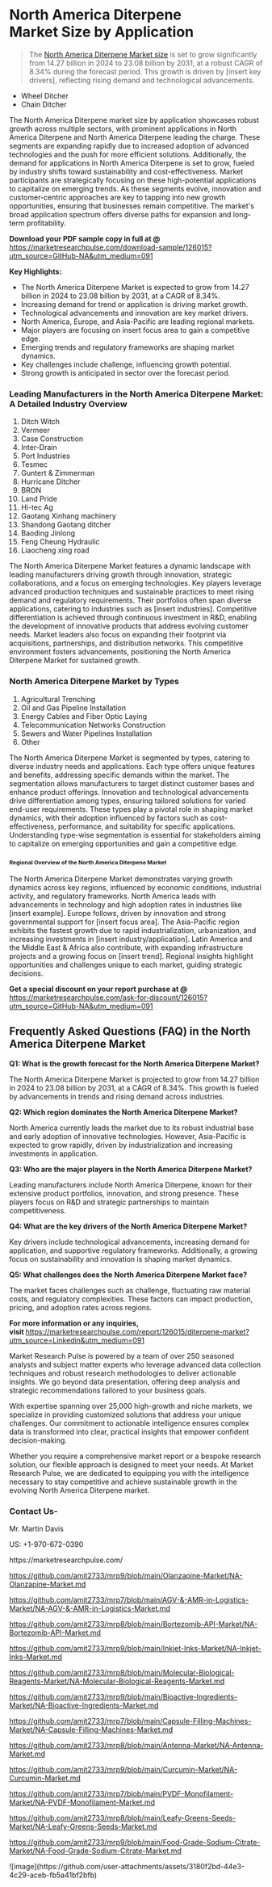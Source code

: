 <h1>North America Diterpene Market&nbsp;Size by Application</h1><blockquote><p>The <a href="https://marketresearchpulse.com/download-sample/126015?utm_source=GitHub-NA&amp;utm_medium=091">North America Diterpene Market size</a> is set to grow significantly from 14.27 billion in 2024 to 23.08 billion by 2031, at a robust CAGR of 8.34% during the forecast period. This growth is driven by [insert key drivers], reflecting rising demand and technological advancements.</p></blockquote><ul><li>Wheel Ditcher <li> Chain Ditcher</li></ul><p>The North America Diterpene market size by application showcases robust growth across multiple sectors, with prominent applications in North America Diterpene and North America Diterpene leading the charge. These segments are expanding rapidly due to increased adoption of advanced technologies and the push for more efficient solutions. Additionally, the demand for applications in North America Diterpene is set to grow, fueled by industry shifts toward sustainability and cost-effectiveness. Market participants are strategically focusing on these high-potential applications to capitalize on emerging trends. As these segments evolve, innovation and customer-centric approaches are key to tapping into new growth opportunities, ensuring that businesses remain competitive. The market's broad application spectrum offers diverse paths for expansion and long-term profitability.</p><p><strong>Download your PDF sample copy in full at @ </strong><a href="https://marketresearchpulse.com/download-sample/126015?utm_source=GitHub-NA&amp;utm_medium=091">https://marketresearchpulse.com/download-sample/126015?utm_source=GitHub-NA&amp;utm_medium=091</a></p><p><strong>Key Highlights: </strong></p><ul><li>The North America Diterpene Market is expected to grow from 14.27 billion in 2024 to 23.08 billion by 2031, at a CAGR of 8.34%.</li><li>Increasing demand for trend or application is driving market growth.</li><li>Technological advancements and innovation are key market drivers.</li><li>North America, Europe, and Asia-Pacific are leading regional markets.</li><li>Major players are focusing on insert focus area to gain a competitive edge.</li><li>Emerging trends and regulatory frameworks are shaping market dynamics.</li><li>Key challenges include challenge, influencing growth potential.</li><li>Strong growth is anticipated in sector over the forecast period.</li></ul><h3>Leading Manufacturers in the North America Diterpene Market: A Detailed Industry Overview</h3><ol><li>Ditch Witch</li><li>Vermeer</li><li>Case Construction</li><li>Inter-Drain</li><li>Port Industries</li><li>Tesmec</li><li>Guntert & Zimmerman</li><li>Hurricane Ditcher</li><li>BRON</li><li>Land Pride</li><li>Hi-tec Ag</li><li>Gaotang Xinhang machinery</li><li>Shandong Gaotang ditcher</li><li>Baoding Jinlong</li><li>Feng Cheung Hydraulic</li><li>Liaocheng xing road</li></ol><div class="flex max-w-full flex-col flex-grow"><div class="min-h-8 text-message flex w-full flex-col items-end gap-2 whitespace-normal break-words [.text-message+&amp;]:mt-5" dir="auto" data-message-author-role="assistant" data-message-id="fd8432e4-4910-450d-b182-61b7bfb0a01f" data-message-model-slug="gpt-4o"><div class="flex w-full flex-col gap-1 empty:hidden first:pt-[3px]"><div class="markdown prose w-full break-words dark:prose-invert light"><p>The North America Diterpene Market features a dynamic landscape with leading manufacturers driving growth through innovation, strategic collaborations, and a focus on emerging technologies. Key players leverage advanced production techniques and sustainable practices to meet rising demand and regulatory requirements. Their portfolios often span diverse applications, catering to industries such as [insert industries]. Competitive differentiation is achieved through continuous investment in R&amp;D, enabling the development of innovative products that address evolving customer needs. Market leaders also focus on expanding their footprint via acquisitions, partnerships, and distribution networks. This competitive environment fosters advancements, positioning the North America Diterpene Market for sustained growth.</p></div></div></div></div><h3>North America Diterpene Market by Types</h3><ol><li>Agricultural Trenching <li> Oil and Gas Pipeline Installation <li> Energy Cables and Fiber Optic Laying <li> Telecommunication Networks Construction <li> Sewers and Water Pipelines Installation <li> Other</li></ol><div class="flex max-w-full flex-col flex-grow"><div class="min-h-8 text-message flex w-full flex-col items-end gap-2 whitespace-normal break-words [.text-message+&amp;]:mt-5" dir="auto" data-message-author-role="assistant" data-message-id="084470be-0bb7-4664-bddf-5156b4f41249" data-message-model-slug="gpt-4o-mini"><div class="flex w-full flex-col gap-1 empty:hidden first:pt-[3px]"><div class="markdown prose w-full break-words dark:prose-invert light"><p>The North America Diterpene Market is segmented by types, catering to diverse industry needs and applications. Each type offers unique features and benefits, addressing specific demands within the market. The segmentation allows manufacturers to target distinct customer bases and enhance product offerings. Innovation and technological advancements drive differentiation among types, ensuring tailored solutions for varied end-user requirements. These types play a pivotal role in shaping market dynamics, with their adoption influenced by factors such as cost-effectiveness, performance, and suitability for specific applications. Understanding type-wise segmentation is essential for stakeholders aiming to capitalize on emerging opportunities and gain a competitive edge.</p></div></div></div></div><h3><span style="font-size: 11px;">Regional Overview of the North America Diterpene Market</span></h3><div class="flex max-w-full flex-col flex-grow"><div class="min-h-8 text-message flex w-full flex-col items-end gap-2 whitespace-normal break-words [.text-message+&amp;]:mt-5" dir="auto" data-message-author-role="assistant" data-message-id="e9038762-ce64-4e30-91c9-9bd413514231" data-message-model-slug="gpt-4o-mini"><div class="flex w-full flex-col gap-1 empty:hidden first:pt-[3px]"><div class="markdown prose w-full break-words dark:prose-invert light"><p>The North America Diterpene Market demonstrates varying growth dynamics across key regions, influenced by economic conditions, industrial activity, and regulatory frameworks. North America leads with advancements in technology and high adoption rates in industries like [insert example]. Europe follows, driven by innovation and strong governmental support for [insert focus area]. The Asia-Pacific region exhibits the fastest growth due to rapid industrialization, urbanization, and increasing investments in [insert industry/application]. Latin America and the Middle East &amp; Africa also contribute, with expanding infrastructure projects and a growing focus on [insert trend]. Regional insights highlight opportunities and challenges unique to each market, guiding strategic decisions.</p></div></div></div></div><p><strong>Get a special discount on your report purchase at @ </strong><a href="https://marketresearchpulse.com/ask-for-discount/126015?utm_source=GitHub-NA&amp;utm_medium=091">https://marketresearchpulse.com/ask-for-discount/126015?utm_source=GitHub-NA&amp;utm_medium=091</a></p><h2>Frequently Asked Questions (FAQ) in the North America Diterpene Market</h2><p><strong>Q1: What is the growth forecast for the North America Diterpene Market?</strong></p><p>The North America Diterpene Market is projected to grow from 14.27 billion in 2024 to 23.08 billion by 2031, at a CAGR of 8.34%. This growth is fueled by advancements in trends and rising demand across industries.</p><p><strong>Q2: Which region dominates the North America Diterpene Market?</strong></p><p>North America currently leads the market due to its robust industrial base and early adoption of innovative technologies. However, Asia-Pacific is expected to grow rapidly, driven by industrialization and increasing investments in application.</p><p><strong>Q3: Who are the major players in the North America Diterpene Market?</strong></p><p>Leading manufacturers include North America Diterpene, known for their extensive product portfolios, innovation, and strong presence. These players focus on R&amp;D and strategic partnerships to maintain competitiveness.</p><p><strong>Q4: What are the key drivers of the North America Diterpene Market?</strong></p><p>Key drivers include technological advancements, increasing demand for application, and supportive regulatory frameworks. Additionally, a growing focus on sustainability and innovation is shaping market dynamics.</p><p><strong>Q5: What challenges does the North America Diterpene Market face?</strong></p><p>The market faces challenges such as challenge, fluctuating raw material costs, and regulatory complexities. These factors can impact production, pricing, and adoption rates across regions.</p><p><strong>For more information or any inquiries, visit&nbsp;</strong><a href="https://marketresearchpulse.com/report/126015/diterpene-market?utm_source=Linkedin&utm_medium=091">https://marketresearchpulse.com/report/126015/diterpene-market?utm_source=Linkedin&utm_medium=091</a></p><p>Market Research Pulse is powered by a team of over 250 seasoned analysts and subject matter experts who leverage advanced data collection techniques and robust research methodologies to deliver actionable insights. We go beyond data presentation, offering deep analysis and strategic recommendations tailored to your business goals.</p><p>With expertise spanning over 25,000 high-growth and niche markets, we specialize in providing customized solutions that address your unique challenges. Our commitment to actionable intelligence ensures complex data is transformed into clear, practical insights that empower confident decision-making.</p><p>Whether you require a comprehensive market report or a bespoke research solution, our flexible approach is designed to meet your needs. At Market Research Pulse, we are dedicated to equipping you with the intelligence necessary to stay competitive and achieve sustainable growth in the evolving North America Diterpene market.</p><h3><strong>Contact Us-</strong></h3><p>Mr. Martin Davis</p><p>US: +1-970-672-0390</p><p>https://marketresearchpulse.com/</p><p><a href="https://github.com/amit2733/mrp9/blob/main/Olanzapine-Market/NA-Olanzapine-Market.md">https://github.com/amit2733/mrp9/blob/main/Olanzapine-Market/NA-Olanzapine-Market.md</a></p><p><a href="https://github.com/amit2733/mrp7/blob/main/AGV-&-AMR-in-Logistics-Market/NA-AGV-&-AMR-in-Logistics-Market.md">https://github.com/amit2733/mrp7/blob/main/AGV-&-AMR-in-Logistics-Market/NA-AGV-&-AMR-in-Logistics-Market.md</a></p><p><a href="https://github.com/amit2733/mrp8/blob/main/Bortezomib-API-Market/NA-Bortezomib-API-Market.md">https://github.com/amit2733/mrp8/blob/main/Bortezomib-API-Market/NA-Bortezomib-API-Market.md</a></p><p><a href="https://github.com/amit2733/mrp9/blob/main/Inkjet-Inks-Market/NA-Inkjet-Inks-Market.md">https://github.com/amit2733/mrp9/blob/main/Inkjet-Inks-Market/NA-Inkjet-Inks-Market.md</a></p><p><a href="https://github.com/amit2733/mrp8/blob/main/Molecular-Biological-Reagents-Market/NA-Molecular-Biological-Reagents-Market.md">https://github.com/amit2733/mrp8/blob/main/Molecular-Biological-Reagents-Market/NA-Molecular-Biological-Reagents-Market.md</a></p><p><a href="https://github.com/amit2733/mrp9/blob/main/Bioactive-Ingredients-Market/NA-Bioactive-Ingredients-Market.md">https://github.com/amit2733/mrp9/blob/main/Bioactive-Ingredients-Market/NA-Bioactive-Ingredients-Market.md</a></p><p><a href="https://github.com/amit2733/mrp7/blob/main/Capsule-Filling-Machines-Market/NA-Capsule-Filling-Machines-Market.md">https://github.com/amit2733/mrp7/blob/main/Capsule-Filling-Machines-Market/NA-Capsule-Filling-Machines-Market.md</a></p><p><a href="https://github.com/amit2733/mrp8/blob/main/Antenna-Market/NA-Antenna-Market.md">https://github.com/amit2733/mrp8/blob/main/Antenna-Market/NA-Antenna-Market.md</a></p><p><a href="https://github.com/amit2733/mrp9/blob/main/Curcumin-Market/NA-Curcumin-Market.md">https://github.com/amit2733/mrp9/blob/main/Curcumin-Market/NA-Curcumin-Market.md</a></p><p><a href="https://github.com/amit2733/mrp7/blob/main/PVDF-Monofilament-Market/NA-PVDF-Monofilament-Market.md">https://github.com/amit2733/mrp7/blob/main/PVDF-Monofilament-Market/NA-PVDF-Monofilament-Market.md</a></p><p><a href="https://github.com/amit2733/mrp8/blob/main/Leafy-Greens-Seeds-Market/NA-Leafy-Greens-Seeds-Market.md">https://github.com/amit2733/mrp8/blob/main/Leafy-Greens-Seeds-Market/NA-Leafy-Greens-Seeds-Market.md</a></p><p><a href="https://github.com/amit2733/mrp9/blob/main/Food-Grade-Sodium-Citrate-Market/NA-Food-Grade-Sodium-Citrate-Market.md">https://github.com/amit2733/mrp9/blob/main/Food-Grade-Sodium-Citrate-Market/NA-Food-Grade-Sodium-Citrate-Market.md</a></p>
![image](https://github.com/user-attachments/assets/3180f2bd-44e3-4c29-aceb-fb5a41bf2bfb)
